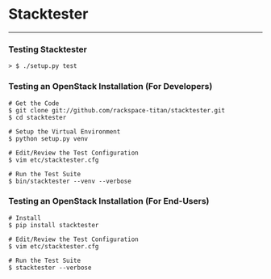 # Stacktester
***


### Testing Stacktester
    > $ ./setup.py test


### Testing an OpenStack Installation (For Developers)

    # Get the Code
    $ git clone git://github.com/rackspace-titan/stacktester.git
    $ cd stacktester

    # Setup the Virtual Environment
    $ python setup.py venv

    # Edit/Review the Test Configuration
    $ vim etc/stacktester.cfg

    # Run the Test Suite
    $ bin/stacktester --venv --verbose


### Testing an OpenStack Installation (For End-Users)

    # Install
    $ pip install stacktester

    # Edit/Review the Test Configuration
    $ vim etc/stacktester.cfg

    # Run the Test Suite
    $ stacktester --verbose


